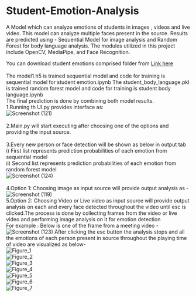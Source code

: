 # Student-Emotion-Analysis
A Model which can analyze emotions of students in  images , videos and live video. This model can analyze multiple faces present in the source. Results are predicted using - Sequential Model for image analysis and Random Forest for body language analysis. The modules utilized in this project include OpenCV, MediaPipe, and Face Recognition.

You can download student emotions comprised folder from [Link here](https://www.kaggle.com/datasets/joyee19/studentengagement)
<br>
<br>
The model1.h5 is trained sequential model and code for training is sequential model for student emotion.ipynb
The student_body_language.pkl is trained random forest model and code for training is student body language.ipynb
<br>
The final prediction is done by combining both model results.
<br>
1.Running th UI.py provides interface as:
<br>
![Screenshot (121)](https://github.com/sivanand866/Student-Emotion-Analysis/assets/84615569/d030ede5-b0c8-407b-84a7-c4edd6e073f1)
<br>
<br>
2.Main.py will start executing after choosing one of the options and providing the input source.
<br>
<br>
3.Every new person or face detection will be shown as below in output tab
  <br>
  i)  First list represents prediction probabilities of each emotion from sequential model <br>
  ii) Second list represents prediction probabilities of each emotion from random forest model
  <br>
![Screenshot (124)](https://github.com/sivanand866/Student-Emotion-Analysis/assets/84615569/4573e309-33c7-45cb-a9b5-d8f590fb6bd0)
<br>
<br>
4.Option 1: Choosing image as input source will provide output analysis as -
<br>
![Screenshot (119)](https://github.com/sivanand866/Student-Emotion-Analysis/assets/84615569/1875a43d-e3e5-40cd-8d40-1fd70918ae0a)
<br>
5.Option 2: Choosing Video or Live video as input source will provide output analysis on each and every face detected throughout the video until esc is clicked.The process is done by collecting frames from the video or live video and performing image analysis on it for emotion detection
<br>
For example : Below is one of the frame from a meeting video -
<br>
![Screenshot (123)](https://github.com/sivanand866/Student-Emotion-Analysis/assets/84615569/fc1d3f21-d202-47f5-9b38-103ce6c00d5b)
After clicking the esc button the analysis stops and all the emotions of each person present in source throughout the playing time of video are visualized as below-
<br>
![Figure_1](https://github.com/sivanand866/Student-Emotion-Analysis/assets/84615569/bebc10ed-da65-4b1f-868b-5c1ec552d5a1)
<br>
![Figure_2](https://github.com/sivanand866/Student-Emotion-Analysis/assets/84615569/682c351a-5042-4d8e-9b3a-0cf7ae3d9d2b)
<br>
![Figure_3](https://github.com/sivanand866/Student-Emotion-Analysis/assets/84615569/b5200430-b397-4ccf-a7d4-491cb607a353)
<br>
![Figure_4](https://github.com/sivanand866/Student-Emotion-Analysis/assets/84615569/ecdae318-39ef-4f07-8dc0-052384eaccf1)
<br>
![Figure_5](https://github.com/sivanand866/Student-Emotion-Analysis/assets/84615569/d23e7fc1-909e-42ac-b7d2-fdec0a9bb600)
<br>
![Figure_6](https://github.com/sivanand866/Student-Emotion-Analysis/assets/84615569/d7c9627e-6559-473b-aac4-a02b62da619d)
<br>
![Figure_7](https://github.com/sivanand866/Student-Emotion-Analysis/assets/84615569/ed1f97c4-fd2b-43e6-af32-1e3a5cd3b35c)
